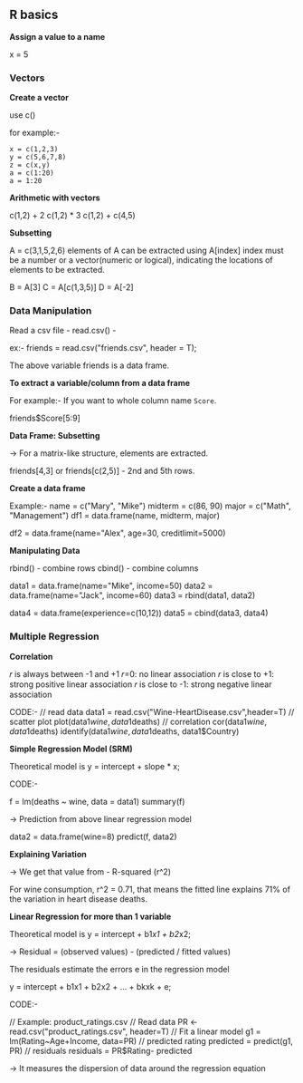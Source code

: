 ## R basics

**Assign a value to a name**

x = 5

### Vectors

**Create a vector**

use c()

for example:-
```
x = c(1,2,3)
y = c(5,6,7,8)
z = c(x,y)
a = c(1:20)
a = 1:20
```

**Arithmetic with vectors**

c(1,2) + 2
c(1,2) * 3
c(1,2) + c(4,5)

**Subsetting**

A = c(3,1,5,2,6)
elements of A can be extracted using
A[index]
 index must be a number or a vector(numeric or logical), indicating the locations of elements to be extracted.

B = A[3]
C = A[c(1,3,5)]
D = A[-2]

### Data Manipulation

Read a csv file - read.csv() -

ex:- friends = read.csv("friends.csv", header = T);

The above variable friends is a data frame.

**To extract a variable/column from a data frame**

For example:- If you want to whole column name `Score`.

friends$Score[5:9]

**Data Frame: Subsetting**

-> For a matrix-like structure, elements are extracted.

friends[4,3] or friends[c(2,5)] - 2nd and 5th rows.

**Create a data frame**

Example:-
name = c("Mary", "Mike")
midterm = c(86, 90)
major = c("Math", "Management")
df1 = data.frame(name, midterm, major)

df2 = data.frame(name="Alex", age=30, creditlimit=5000)

**Manipulating Data**

rbind() - combine rows
cbind() - combine columns

data1 = data.frame(name="Mike", income=50)
data2 = data.frame(name="Jack", income=60)
data3 = rbind(data1, data2)

data4 = data.frame(experience=c(10,12))
data5 = cbind(data3, data4)


### Multiple Regression

**Correlation**

𝑟 is always between -1 and +1
𝑟=0:  no linear association
𝑟 is close to +1:  strong positive linear association
𝑟 is close to -1:  strong negative linear association

CODE:-
// read data
data1 = read.csv("Wine-HeartDisease.csv",header=T)
// scatter plot
plot(data1$wine, data1$deaths)
// correlation
cor(data1$wine, data1$deaths)
identify(data1$wine, data1$deaths, data1$Country)

**Simple Regression Model (SRM)**

Theoretical model is y = intercept + slope * x;

CODE:-

f = lm(deaths ~ wine, data = data1)
summary(f)

-> Prediction from above linear regression model

data2 = data.frame(wine=8)
predict(f, data2)

**Explaining Variation**

-> We get that value from - R-squared (r^2)

For wine consumption, r^2 = 0.71, that means the fitted line explains 71% of the variation in heart disease deaths.

**Linear Regression for more than 1 variable**

Theoretical model is y = intercept + b1*x1 + b2*x2;

-> Residual = (observed values) - (predicted / fitted values)

The residuals estimate the errors e in the regression model

y = intercept + b1x1 + b2x2 + ... + bkxk + e;

CODE:-

// Example: product_ratings.csv
// Read data
PR <- read.csv("product_ratings.csv", header=T)
// Fit a linear model
g1 = lm(Rating~Age+Income, data=PR)
// predicted rating
predicted = predict(g1, PR)
// residuals
residuals = PR$Rating- predicted

-> It measures the dispersion of data around the regression equation
